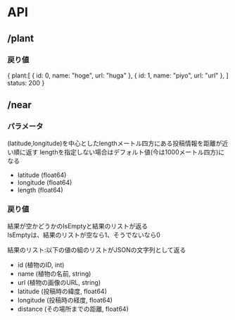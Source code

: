 # API

## /plant
### 戻り値
{
    plant:[
        {
            id: 0,
            name: "hoge",
            url: "huga"
        },
        {
            id: 1,
            name: "piyo",
            url: "url"
        },
    ]
    status: 200
}

## /near
### パラメータ
(latitude,longitude)を中心としたlengthメートル四方にある投稿情報を距離が近い順に返す
lengthを指定しない場合はデフォルト値(今は1000メートル四方)になる
- latitude (float64)
- longitude (float64)
- length (float64)

### 戻り値
結果が空かどうかのIsEmptyと結果のリストが返る  
IsEmptyは、結果のリストが空なら1、そうでないなら0  

結果のリスト:以下の値の組のリストがJSONの文字列として返る
- id (植物のID, int)
- name (植物の名前, string)
- url (植物の画像のURL, string)
- latitude (投稿時の緯度, float64)
- longitude (投稿時の経度, float64)
- distance (その場所までの距離, float64)
